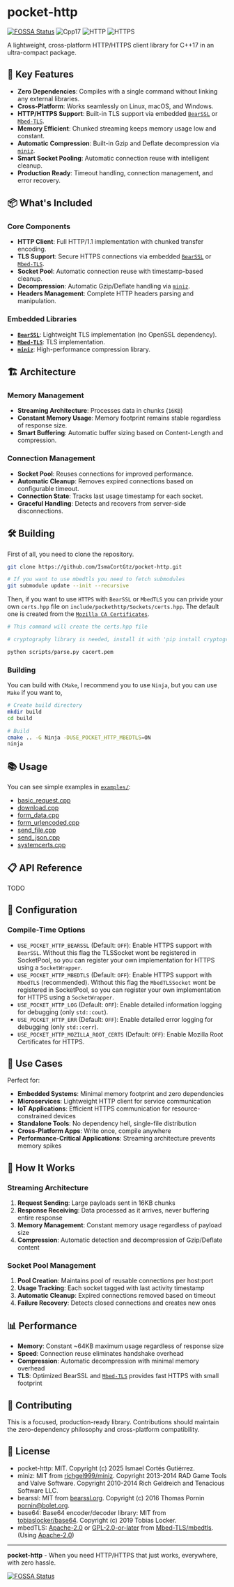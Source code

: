 # pocket-http
[![FOSSA Status](https://app.fossa.com/api/projects/git%2Bgithub.com%2FIsmaCortGtz%2Fpocket-http.svg?type=shield)](https://app.fossa.com/projects/git%2Bgithub.com%2FIsmaCortGtz%2Fpocket-http?ref=badge_shield)
![Cpp17](https://img.shields.io/badge/Made_for-C++17-blue)
![HTTP](https://img.shields.io/badge/Implements-HTTP-red)
![HTTPS](https://img.shields.io/badge/Implements-HTTPS-green)


A lightweight, cross-platform HTTP/HTTPS client library for C++17 in an ultra-compact package.

## 🚀 Key Features

- **Zero Dependencies**: Compiles with a single command without linking any external libraries.
- **Cross-Platform**: Works seamlessly on Linux, macOS, and Windows.
- **HTTP/HTTPS Support**: Built-in TLS support via embedded [`BearSSL`](https://bearssl.org/) or [`Mbed-TLS`](https://github.com/Mbed-TLS/mbedtls).
- **Memory Efficient**: Chunked streaming keeps memory usage low and constant.
- **Automatic Compression**: Built-in Gzip and Deflate decompression via [`miniz`](https://github.com/richgel999/miniz).
- **Smart Socket Pooling**: Automatic connection reuse with intelligent cleanup.
- **Production Ready**: Timeout handling, connection management, and error recovery.

## 📦 What's Included

### Core Components

- **HTTP Client**: Full HTTP/1.1 implementation with chunked transfer encoding.
- **TLS Support**: Secure HTTPS connections via embedded [`BearSSL`](https://bearssl.org/) or [`Mbed-TLS`](https://github.com/Mbed-TLS/mbedtls).
- **Socket Pool**: Automatic connection reuse with timestamp-based cleanup.
- **Decompression**: Automatic Gzip/Deflate handling via [`miniz`](https://github.com/richgel999/miniz).
- **Headers Management**: Complete HTTP headers parsing and manipulation.

### Embedded Libraries

- [**`BearSSL`**](https://bearssl.org/): Lightweight TLS implementation (no OpenSSL dependency).
- [**`Mbed-TLS`**](https://github.com/Mbed-TLS/mbedtls): TLS implementation.
- [**`miniz`**](https://github.com/richgel999/miniz): High-performance compression library.

## 🏗️ Architecture

### Memory Management

- **Streaming Architecture**: Processes data in chunks (`16KB`)
- **Constant Memory Usage**: Memory footprint remains stable regardless of response size.
- **Smart Buffering**: Automatic buffer sizing based on Content-Length and compression.

### Connection Management

- **Socket Pool**: Reuses connections for improved performance.
- **Automatic Cleanup**: Removes expired connections based on configurable timeout.
- **Connection State**: Tracks last usage timestamp for each socket.
- **Graceful Handling**: Detects and recovers from server-side disconnections.

## 🛠️ Building

First of all, you need to clone the repository.

```bash
git clone https://github.com/IsmaCortGtz/pocket-http.git

# If you want to use mbedtls you need to fetch submodules
git submodule update --init --recursive
```

Then, if you want to use `HTTPS` with `BearSSL` or `MbedTLS` you can privide your own `certs.hpp` file on `include/pockethttp/Sockets/certs.hpp`. The default one is created from the [`Mozilla CA Certificates`](https://curl.se/docs/caextract.html).

```bash
# This command will create the certs.hpp file

# cryptography library is needed, install it with 'pip install cryptography'

python scripts/parse.py cacert.pem
```

### Building

You can build with `CMake`, I recommend you to use `Ninja`, but you can use `Make` if you want to,

```bash
# Create build directory
mkdir build
cd build

# Build
cmake .. -G Ninja -DUSE_POCKET_HTTP_MBEDTLS=ON
ninja
```

## 📚 Usage

You can see simple examples in [`examples/`](./examples/):

- [basic_request.cpp](./examples/basic_request.cpp)
- [download.cpp](./examples/download.cpp)
- [form_data.cpp](./examples/form_data.cpp)
- [form_urlencoded.cpp](./examples/form_urlencoded.cpp)
- [send_file.cpp](./examples/send_file.cpp)
- [send_json.cpp](./examples/send_json.cpp)
- [systemcerts.cpp](./examples/systemcerts.cpp)

## 📋 API Reference

TODO

## 🔧 Configuration

### Compile-Time Options

- `USE_POCKET_HTTP_BEARSSL` (Default: `OFF`): Enable HTTPS support with `BearSSL`. Without this flag the TLSSocket wont be registered in SocketPool, so you can register your own implementation for HTTPS using a `SocketWrapper`.
- `USE_POCKET_HTTP_MBEDTLS` (Default: `OFF`): Enable HTTPS support with `MbedTLS` (recommended). Without this flag the `MbedTLSSocket` wont be registered in SocketPool, so you can register your own implementation for HTTPS using a `SocketWrapper`.
- `USE_POCKET_HTTP_LOG` (Default: `OFF`): Enable detailed information logging for debugging (only `std::cout`).
- `USE_POCKET_HTTP_ERR` (Default: `OFF`): Enable detailed error logging for debugging (only `std::cerr`).
- `USE_POCKET_HTTP_MOZILLA_ROOT_CERTS` (Default: `OFF`): Enable Mozilla Root Certificates for HTTPS.

## 🎯 Use Cases

Perfect for:

- **Embedded Systems**: Minimal memory footprint and zero dependencies
- **Microservices**: Lightweight HTTP client for service communication  
- **IoT Applications**: Efficient HTTPS communication for resource-constrained devices
- **Standalone Tools**: No dependency hell, single-file distribution
- **Cross-Platform Apps**: Write once, compile anywhere
- **Performance-Critical Applications**: Streaming architecture prevents memory spikes

## 🔄 How It Works

### Streaming Architecture

1. **Request Sending**: Large payloads sent in 16KB chunks
2. **Response Receiving**: Data processed as it arrives, never buffering entire response
3. **Memory Management**: Constant memory usage regardless of payload size
4. **Compression**: Automatic detection and decompression of Gzip/Deflate content

### Socket Pool Management

1. **Pool Creation**: Maintains pool of reusable connections per host:port
2. **Usage Tracking**: Each socket tagged with last activity timestamp
3. **Automatic Cleanup**: Expired connections removed based on timeout
4. **Failure Recovery**: Detects closed connections and creates new ones

## 📊 Performance

- **Memory**: Constant ~64KB maximum usage regardless of response size
- **Speed**: Connection reuse eliminates handshake overhead  
- **Compression**: Automatic decompression with minimal memory overhead
- **TLS**: Optimized BearSSL and [`Mbed-TLS`](https://github.com/Mbed-TLS/mbedtls) provides fast HTTPS with small footprint

## 🤝 Contributing

This is a focused, production-ready library. Contributions should maintain the zero-dependency philosophy and cross-platform compatibility.

## 📜 License

- pocket-http: MIT. Copyright (c) 2025 Ismael Cortés Gutiérrez.
- miniz: MIT from [richgel999/miniz](https://github.com/richgel999/miniz). 
Copyright 2013-2014 RAD Game Tools and Valve Software. Copyright 2010-2014 Rich Geldreich and Tenacious Software LLC.
- bearssl: MIT from [bearssl.org](https://bearssl.org/). 
Copyright (c) 2016 Thomas Pornin <pornin@bolet.org>.
- base64: Base64 encoder/decoder library: MIT from [tobiaslocker/base64](). Copyright (c) 2019 Tobias Locker.
- mbedTLS: [Apache-2.0](https://spdx.org/licenses/Apache-2.0.html) or [GPL-2.0-or-later](https://spdx.org/licenses/GPL-2.0-or-later.html) from [Mbed-TLS/mbedtls](https://github.com/Mbed-TLS/mbedtls). (Using [Apache-2.0](https://spdx.org/licenses/Apache-2.0.html))

---

**pocket-http** - When you need HTTP/HTTPS that just works, everywhere, with zero hassle.


[![FOSSA Status](https://app.fossa.com/api/projects/git%2Bgithub.com%2FIsmaCortGtz%2Fpocket-http.svg?type=large)](https://app.fossa.com/projects/git%2Bgithub.com%2FIsmaCortGtz%2Fpocket-http?ref=badge_large)